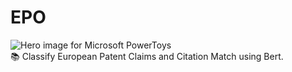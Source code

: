 # EPO
![Hero image for Microsoft PowerToys](https://th.bing.com/th/id/OIP.ZvRlZYpPjNhWAEf2dZZZ3AHaEl?w=282&h=180&c=7&r=0&o=5&dpr=2.5&pid=1.7)
<br>
📚 Classify European Patent Claims and Citation Match using Bert.
</br>
